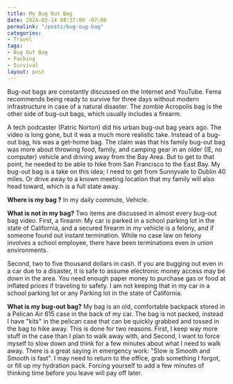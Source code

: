 ```yaml
---
title: My Bug Out Bag
date: 2024-03-14 08:37:00 -07:00
permalink: "/posts/bug-oug-bag"
categories:
- Travel
tags:
- Bug Out Bag
- Packing
- Survival
layout: post
---
```


   Bug-out bags are constantly discussed on the Internet and YouTube. Fema recommends being ready to survive for three days without modern infrastructure in case of a natural disaster. The zombie Acropolis bag is the other side of bug-out bags, which usually includes a firearm.  

   A tech podcaster (Patric Norton) did his urban bug-out bag years ago. The video is long gone, but it was a much more realistic take.  Instead of a bug-out bag, his was a get-home bag.  The claim was that his family bug-out bag was more about throwing food, family, and camping gear in an older (IE, no computer) vehicle and driving away from the Bay Area.  But to get to that point, he needed to be able to hike from San Francisco to the East Bay.  My bug-out bag is a take on this idea; I need to get from Sunnyvale to Dublin 40 miles.  Or drive away to a known meeting location that my family will also head toward, which is a full state away.

**Where is my bag ?**
   In my daily commute, Vehicle.

**What is not in my bag?**
   Two items are discussed in almost every bug-out bag video.  First, a firearm: My car is parked in a school parking lot in the state of California, and a secured firearm in my vehicle is a felony, and if someone found out instant termination.  While no case law on felony involves a school employee, there have been terminations even in union environments.
  
  Second, two to five thousand dollars in cash.  If you are bugging out even in a car due to a disaster, it is safe to assume electronic money access may be down in the area.  You need enough paper money to purchase gas or food at inflated prices if traveling to safety.  I am not keeping that in my car in a school parking lot or any Parking lot in the state of California.

**What is my bug-out bag?**
   My bag is an old, comfortable backpack stored in a Pelican Air 615 case in the back of my car.  The bag is not packed, instead I have "kits" in the pelican case that can be quickly grabbed and tossed in the bag to hike away.  This is done for two reasons.  First, I keep way more stuff in the case than I plan to walk away with, and Second, I want to force myself to slow down and think for a few minutes about what I need to walk away.  There is a great saying in emergency work: "Slow is Smooth and Smooth is fast". I may need to return to the office, grab something I forgot, or fill up my hydration pack.  Forcing yourself to add a few minutes of thinking time before you leave will pay off later.

